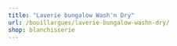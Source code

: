 ```yaml
---
title: "Laverie bungalow Wash'n Dry"
url: /bouillargues/laverie-bungalow-washn-dry/
shop: blanchisserie
---
```

